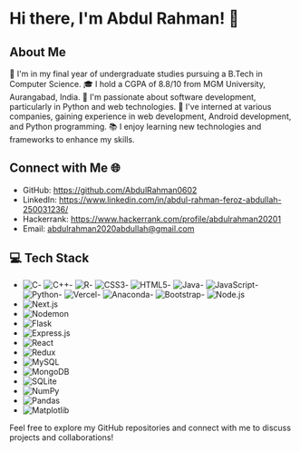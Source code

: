 # Hi there, I'm Abdul Rahman! 👋

## About Me
🔭 I'm in my final year of undergraduate studies pursuing a B.Tech in Computer Science.
🎓 I hold a CGPA of 8.8/10 from MGM University, Aurangabad, India.
🌱 I'm passionate about software development, particularly in Python and web technologies.
💼 I've interned at various companies, gaining experience in web development, Android development, and Python programming.
📚 I enjoy learning new technologies and frameworks to enhance my skills.

## Connect with Me 🌐
- GitHub: https://github.com/AbdulRahman0602
- LinkedIn: https://www.linkedin.com/in/abdul-rahman-feroz-abdullah-250031236/
- Hackerrank: https://www.hackerrank.com/profile/abdulrahman20201
- Email: abdulrahman2020abdullah@gmail.com

## 💻 Tech Stack
- ![C](https://img.shields.io/badge/-C-00599C?style=flat-square&logo=c&logoColor=white)- ![C++](https://img.shields.io/badge/-C++-00599C?style=flat-square&logo=c%2B%2B&logoColor=white)- ![R](https://img.shields.io/badge/-R-276DC3?style=flat-square&logo=r&logoColor=white)- ![CSS3](https://img.shields.io/badge/-CSS3-1572B6?style=flat-square&logo=css3&logoColor=white)- ![HTML5](https://img.shields.io/badge/-HTML5-E34F26?style=flat-square&logo=html5&logoColor=white)- ![Java](https://img.shields.io/badge/-Java-007396?style=flat-square&logo=java&logoColor=white)- ![JavaScript](https://img.shields.io/badge/-JavaScript-F7DF1E?style=flat-square&logo=javascript&logoColor=black)- ![Python](https://img.shields.io/badge/-Python-3776AB?style=flat-square&logo=python&logoColor=white)- ![Vercel](https://img.shields.io/badge/-Vercel-000000?style=flat-square&logo=vercel&logoColor=white)- ![Anaconda](https://img.shields.io/badge/-Anaconda-44A833?style=flat-square&logo=anaconda&logoColor=white)- ![Bootstrap](https://img.shields.io/badge/-Bootstrap-563D7C?style=flat-square&logo=bootstrap&logoColor=white)- ![Node.js](https://img.shields.io/badge/-Node.js-339933?style=flat-square&logo=node.js&logoColor=white)
- ![Next.js](https://img.shields.io/badge/-Next.js-000000?style=flat-square&logo=next.js&logoColor=white)
- ![Nodemon](https://img.shields.io/badge/-Nodemon-76D04B?style=flat-square&logo=nodemon&logoColor=white)
- ![Flask](https://img.shields.io/badge/-Flask-000000?style=flat-square&logo=flask&logoColor=white)
- ![Express.js](https://img.shields.io/badge/-Express.js-000000?style=flat-square&logo=express&logoColor=white)
- ![React](https://img.shields.io/badge/-React-61DAFB?style=flat-square&logo=react&logoColor=white)
- ![Redux](https://img.shields.io/badge/-Redux-764ABC?style=flat-square&logo=redux&logoColor=white)
- ![MySQL](https://img.shields.io/badge/-MySQL-4479A1?style=flat-square&logo=mysql&logoColor=white)
- ![MongoDB](https://img.shields.io/badge/-MongoDB-47A248?style=flat-square&logo=mongodb&logoColor=white)
- ![SQLite](https://img.shields.io/badge/-SQLite-003B57?style=flat-square&logo=sqlite&logoColor=white)
- ![NumPy](https://img.shields.io/badge/-NumPy-013243?style=flat-square&logo=numpy&logoColor=white)
- ![Pandas](https://img.shields.io/badge/-Pandas-150458?style=flat-square&logo=pandas&logoColor=white)
- ![Matplotlib](https://img.shields.io/badge/-Matplotlib-3776AB?style=flat-square&logo=python&logoColor=white)

Feel free to explore my GitHub repositories and connect with me to discuss projects and collaborations!
